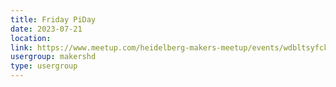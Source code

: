 ```yaml
---
title: Friday PiDay
date: 2023-07-21
location: 
link: https://www.meetup.com/heidelberg-makers-meetup/events/wdbltsyfckbcc/
usergroup: makershd
type: usergroup
---
```

